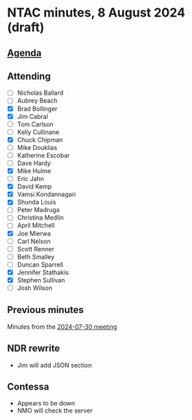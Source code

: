 # NTAC minutes, 8 August 2024 (draft)

## [Agenda](2024-08-06-agenda.md)

## Attending

- [ ] Nicholas Ballard
- [ ] Aubrey Beach
- [X] Brad Bollinger
- [X] Jim Cabral
- [ ] Tom Carlson
- [ ] Kelly Cullinane
- [X] Chuck Chipman
- [ ] Mike Douklias
- [ ] Katherine Escobar
- [ ] Dave Hardy
- [X] Mike Hulme
- [ ] Eric Jahn
- [X] David Kemp
- [X] Vamsi Kondannagari
- [X] Shunda Louis
- [ ] Peter Madruga
- [ ] Christina Medlin
- [ ] April Mitchell
- [X] Joe Mierwa
- [ ] Carl Nelson
- [ ] Scott Renner
- [ ] Beth Smalley
- [ ] Duncan Sparrell
- [X] Jennifer Stathakis
- [X] Stephen Sullivan
- [ ] Josh Wilson

## Previous minutes

Minutes from the [2024-07-30 meeting](2024-07-30-minutes.md) 

## NDR rewrite
* Jim will add JSON section

## Contessa
*  Appears to be down
* NMO will check the server

  


